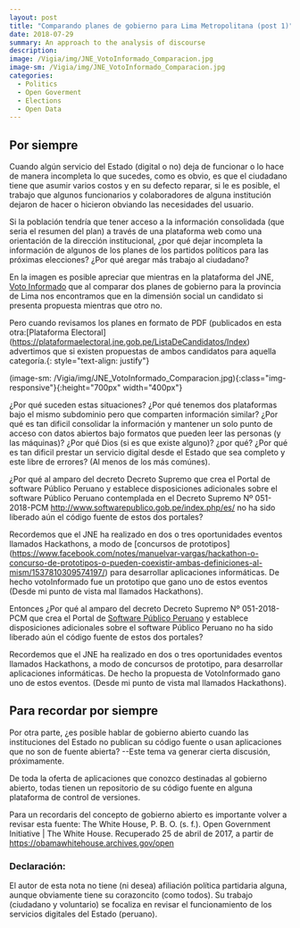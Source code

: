 ```yaml
---
layout: post
title: "Comparando planes de gobierno para Lima Metropolitana (post 1)"
date: 2018-07-29
summary: An approach to the analysis of discourse
description: 
image: /Vigia/img/JNE_VotoInformado_Comparacion.jpg
image-sm: /Vigia/img/JNE_VotoInformado_Comparacion.jpg
categories:
  - Politics  
  - Open Goverment
  - Elections
  - Open Data 
---
```

## Por siempre 
Cuando algún servicio del Estado (digital o no) deja de funcionar o lo hace de manera incompleta lo que sucedes, como es obvio, es que el ciudadano tiene que asumir varios costos y en su defecto reparar, si le es posible, el trabajo que algunos funcionarios y colaboradores de alguna institución dejaron de hacer o hicieron obviando las necesidades del usuario.

Si la población tendría que tener acceso a la información consolidada (que seria el resumen del plan) a través de una plataforma web como una orientación de la dirección institucional, ¿por qué dejar incompleta la información de algunos de los planes de los partidos políticos para las próximas elecciones? ¿Por qué aregar más trabajo al ciudadano?

En la imagen es posible apreciar que mientras en la plataforma del JNE, [Voto Informado](https://votoinformado.jne.gob.pe/voto/Compara) que al comparar dos planes de gobierno para la provincia de Lima nos encontramos que en la dimensión social un candidato si presenta propuesta mientras que otro no.

Pero cuando revisamos los planes en formato de PDF (publicados en esta otra:[Plataforma Electoral] (https://plataformaelectoral.jne.gob.pe/ListaDeCandidatos/Index) advertimos que si existen propuestas de ambos candidatos para aquella categoría.{: style="text-align: justify"}

(image-sm: /Vigia/img/JNE_VotoInformado_Comparacion.jpg){:class="img-responsive"}{:height="700px" width="400px"}

¿Por qué suceden estas situaciones? ¿Por qué tenemos dos plataformas bajo el mismo subdominio pero que comparten información similar? ¿Por qué es tan dificil consolidar la información y mantener un solo punto de acceso con datos abiertos bajo formatos que pueden leer las personas (y las máquinas)? ¿Por qué Dios (si es que existe alguno)? ¿por qué? ¿Por qué es tan dificil prestar un servicio digital desde el Estado que sea completo y este libre de errores? (Al menos de los más comúnes).

¿Por qué al amparo del decreto Decreto Supremo que crea el Portal de software Público Peruano y establece disposiciones adicionales sobre el software Público Peruano contemplada en el Decreto Supremo Nº 051-2018-PCM http://www.softwarepublico.gob.pe/index.php/es/ no ha sido liberado aún el código fuente de estos dos portales? 

Recordemos que el JNE ha realizado en dos o tres oportunidades eventos llamados Hackathons, a modo de [concursos de prototipos] (https://www.facebook.com/notes/manuelvar-vargas/hackathon-o-concurso-de-prototipos-o-pueden-coexistir-ambas-definiciones-al-mism/1537810309574197/) para desarrollar aplicaciones informáticas. De hecho votoInformado fue un prototipo que gano uno de estos eventos (Desde mi punto de vista mal llamados Hackathons). 

Entonces ¿Por qué al amparo del decreto Decreto Supremo Nº 051-2018-PCM que crea el Portal de [Software Público Peruano](http://www.softwarepublico.gob.pe/index.php/es/) y establece disposiciones adicionales sobre el software Público Peruano no ha sido liberado aún el código fuente de estos dos portales? 

Recordemos que el JNE ha realizado en dos o tres oportunidades eventos llamados Hackathons, a modo de concursos de prototipo, para desarrollar aplicaciones informáticas. De hecho la propuesta de VotoInformado gano uno de estos eventos. (Desde mi punto de vista mal llamados Hackathons). 

## Para recordar por siempre  
Por otra parte, ¿es posible hablar de gobierno abierto cuando las instituciones del Estado no publican su código fuente o usan aplicaciones que no son de fuente abierta? --Este tema va generar cierta discusión, próximamente.

De toda la oferta de aplicaciones que conozco destinadas al gobierno abierto, todas tienen un repositorio de su código fuente en alguna plataforma de control de versiones. 

Para un recordaris del concepto de gobierno abierto es importante volver a revisar esta fuente: 
The White House, P. B. O. (s. f.). Open Government Initiative | The White House. Recuperado 25 de abril de 2017, a partir de https://obamawhitehouse.archives.gov/open

### Declaración: 
El autor de esta nota no tiene (ni desea) afiliación política partidaria alguna, aunque obviamente tiene su corazoncito (como todos). Su trabajo (ciudadano y voluntario) se focaliza en revisar el funcionamiento de los servicios digitales del Estado (peruano). 
